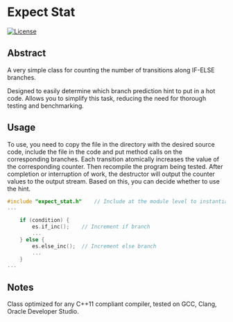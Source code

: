 # Expect Stat
[![License](https://img.shields.io/badge/License-BSD%203--Clause-blue.svg)](https://github.com/yvoinov/expect-stat/blob/master/LICENSE)

## Abstract

A very simple class for counting the number of transitions along IF-ELSE branches.

Designed to easily determine which branch prediction hint to put in a hot code. Allows you to simplify this task, reducing the need for thorough testing and benchmarking.

## Usage

To use, you need to copy the file in the directory with the desired source code, include the file in the code and put method calls on the corresponding branches. Each transition atomically increases the value of the corresponding counter. Then recompile the program being tested. After completion or interruption of work, the destructor will output the counter values to the output stream. Based on this, you can decide whether to use the hint.

```cpp
#include "expect_stat.h"	// Include at the module level to instantiate
...

	if (condition) {
		es.if_inc();	// Increment if branch
		...
	} else {
		es.else_inc();	// Increment else branch
		...
	}
...
```

## Notes

Class optimized for any C++11 compliant compiler, tested on GCC, Clang, Oracle Developer Studio.
